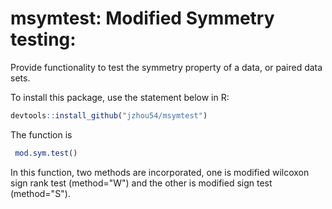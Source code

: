 # msymtest: Modified Symmetry testing:

Provide functionality to test the symmetry property of a data, or paired data sets.

To install this package, use the statement below in R:

 ```r
 devtools::install_github("jzhou54/msymtest")
 ```
 
 The function is 
 
 ```r
  mod.sym.test()
 ```
 
 In this function, two methods are incorporated, one is modified wilcoxon sign rank test (method="W") and the other is modified sign test (method="S"). 

